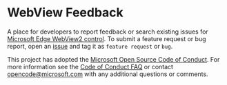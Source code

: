 # WebView Feedback

A place for developers to report feedback or search existing issues for [Microsoft Edge WebView2 control](https://aka.ms/webview). To submit a feature request or bug report, open an [issue](https://github.com/MicrosoftEdge/WebViewFeedback/issues/new) and tag it as `feature request` or `bug`.

This project has adopted the [Microsoft Open Source Code of Conduct](https://opensource.microsoft.com/codeofconduct/). For more information see the [Code of Conduct FAQ](https://opensource.microsoft.com/codeofconduct/faq/) or contact [opencode@microsoft.com](mailto:opencode@microsoft.com) with any additional questions or comments.